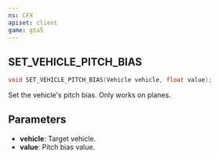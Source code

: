 ```yaml
---
ns: CFX
apiset: client
game: gta5
---
```

## SET_VEHICLE_PITCH_BIAS

```c
void SET_VEHICLE_PITCH_BIAS(Vehicle vehicle, float value);
```

Set the vehicle's pitch bias. Only works on planes.

## Parameters
* **vehicle**: Target vehicle.
* **value**:  Pitch bias value.
